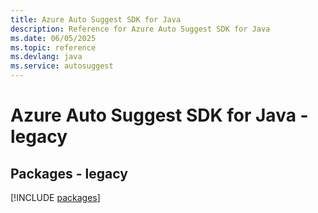 ```yaml
---
title: Azure Auto Suggest SDK for Java
description: Reference for Azure Auto Suggest SDK for Java
ms.date: 06/05/2025
ms.topic: reference
ms.devlang: java
ms.service: autosuggest
---
```

# Azure Auto Suggest SDK for Java - legacy
## Packages - legacy
[!INCLUDE [packages](auto-suggest-index.md)]